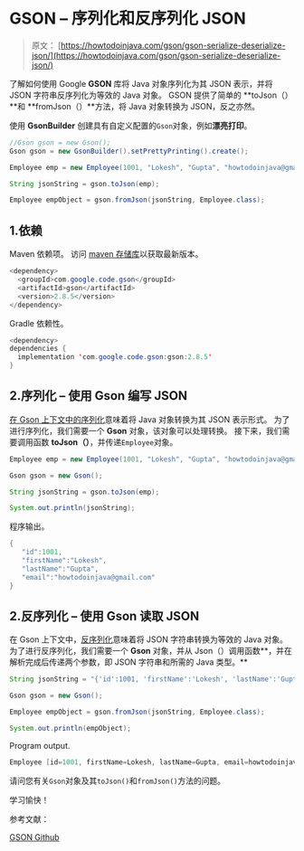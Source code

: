 # GSON – 序列化和反序列化 JSON

> 原文： [https://howtodoinjava.com/gson/gson-serialize-deserialize-json/](https://howtodoinjava.com/gson/gson-serialize-deserialize-json/)

了解如何使用 Google **GSON** 库将 Java 对象序列化为其 JSON 表示，并将 JSON 字符串反序列化为等效的 Java 对象。 GSON 提供了简单的 **toJson（）**和 **fromJson（）**方法，将 Java 对象转换为 JSON，反之亦然。

使用 **GsonBuilder** 创建具有自定义配置的`Gson`对象，例如**漂亮打印**。

```java
//Gson gson = new Gson();
Gson gson = new GsonBuilder().setPrettyPrinting().create();

Employee emp = new Employee(1001, "Lokesh", "Gupta", "howtodoinjava@gmail.com");

String jsonString = gson.toJson(emp);

Employee empObject = gson.fromJson(jsonString, Employee.class);

```

## 1.依赖

Maven 依赖项。 访问 [maven 存储库](https://mvnrepository.com/artifact/com.google.code.gson/gson)以获取最新版本。

```java
<dependency>
  <groupId>com.google.code.gson</groupId>
  <artifactId>gson</artifactId>
  <version>2.8.5</version>
</dependency>

```

Gradle 依赖性。

```java
<dependency>
dependencies {
  implementation 'com.google.code.gson:gson:2.8.5'
}

```

## 2.序列化 – 使用 Gson 编写 JSON

[在 Gson 上下文中的序列化](https://howtodoinjava.com/java/serialization/a-mini-guide-for-implementing-serializable-interface-in-java/)意味着将 Java 对象转换为其 JSON 表示形式。 为了进行序列化，我们需要一个 **Gson** 对象，该对象可以处理转换。 接下来，我们需要调用函数 **toJson（）**，并传递`Employee`对象。

```java
Employee emp = new Employee(1001, "Lokesh", "Gupta", "howtodoinjava@gmail.com");

Gson gson = new Gson();

String jsonString = gson.toJson(emp);

System.out.println(jsonString);

```

程序输出。

```java
{
   "id":1001,
   "firstName":"Lokesh",
   "lastName":"Gupta",
   "email":"howtodoinjava@gmail.com"
}

```

## 2.反序列化 – 使用 Gson 读取 JSON

在 Gson 上下文中，[反序列化](https://howtodoinjava.com/java/serialization/how-deserialization-process-happen-in-java/)意味着将 JSON 字符串转换为等效的 Java 对象。 为了进行反序列化，我们需要一个 **Gson** 对象，并从 Json（）调用函数**，并在解析完成后传递两个参数，即 JSON 字符串和所需的 Java 类型。**

```java
String jsonString = "{'id':1001, 'firstName':'Lokesh', 'lastName':'Gupta', 'email':'howtodoinjava@gmail.com'}";

Gson gson = new Gson();

Employee empObject = gson.fromJson(jsonString, Employee.class);

System.out.println(empObject);

```

Program output.

```java
Employee [id=1001, firstName=Lokesh, lastName=Gupta, email=howtodoinjava@gmail.com]

```

请问您有关`Gson`对象及其`toJson()`和`fromJson()`方法的问题。

学习愉快！

参考文献：

[GSON Github](https://github.com/google/gson)